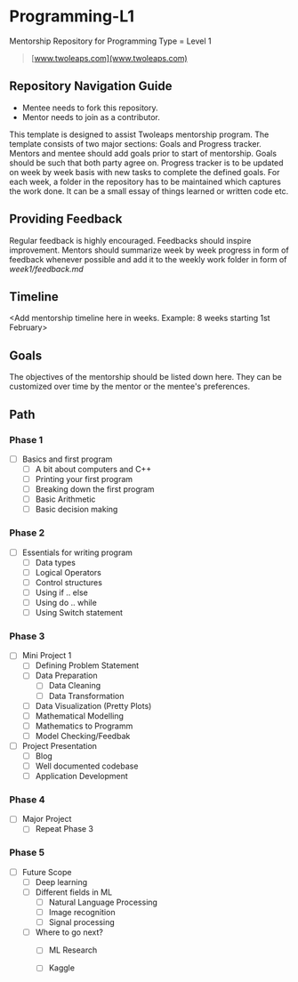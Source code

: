 # Programming-L1

Mentorship Repository for Programming Type = Level 1
> [www.twoleaps.com](www.twoleaps.com)

## Repository Navigation Guide
* Mentee needs to fork this repository.
* Mentor needs to join as a contributor.

This template is designed to assist Twoleaps mentorship program. The template consists of two 
major sections: Goals and Progress tracker. Mentors and mentee should add goals prior to start of 
mentorship. Goals should be such that both party agree on. Progress tracker is to be updated on week
by week basis with new tasks to complete the defined goals. For each week, a folder in the repository
has to be maintained which captures the work done. It can be a small essay of things learned or written
code etc.

## Providing Feedback

Regular feedback is highly encouraged. Feedbacks should inspire improvement. Mentors should summarize week by week progress in form of feedback whenever possible and add it to the weekly work folder in form of *week1/feedback.md*

## Timeline

<Add mentorship timeline here in weeks. Example: 8 weeks starting 1st February>


## Goals
The objectives of the mentorship should be listed down here. They can be customized over time by the mentor
or the mentee's preferences.

## Path

### Phase 1
- [ ] Basics and first program 
    - [ ] A bit about computers and C++ 
    - [ ] Printing your first program
    - [ ] Breaking down the first program
    - [ ] Basic Arithmetic
    - [ ] Basic decision making
    
### Phase 2
- [ ] Essentials for writing program
    - [ ] Data types
    - [ ] Logical Operators
    - [ ] Control structures
    - [ ] Using if .. else 
    - [ ] Using do .. while
    - [ ] Using Switch statement

### Phase 3 
- [ ] Mini Project 1
   - [ ] Defining Problem Statement
   - [ ] Data Preparation
      - [ ] Data Cleaning
      - [ ] Data Transformation
   - [ ] Data Visualization (Pretty Plots)
   - [ ] Mathematical Modelling
   - [ ] Mathematics to Programm
   - [ ] Model Checking/Feedbak
  
- [ ] Project Presentation
   - [ ] Blog
   - [ ] Well documented codebase
   - [ ] Application Development

### Phase 4
- [ ] Major Project
   - [ ] Repeat Phase 3

### Phase 5
- [ ] Future Scope 
   - [ ] Deep learning
   - [ ] Different fields in ML
       - [ ] Natural Language Processing
       - [ ] Image recognition
       - [ ] Signal processing
   - [ ] Where to go next?
       - [ ] ML Research
       - [ ] Kaggle


